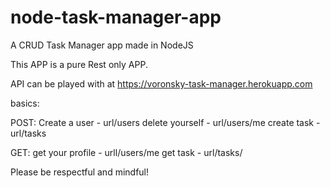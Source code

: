 # node-task-manager-app

A CRUD Task Manager app made in NodeJS

This APP is a pure Rest only APP. 

API can be played with at https://voronsky-task-manager.herokuapp.com

basics:

POST:
Create a user - url/users
delete yourself - url/users/me
create task - url/tasks

GET:
get your profile - urll/users/me
get task - url/tasks/

Please be respectful and mindful!
